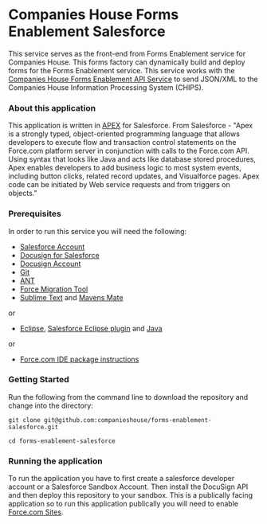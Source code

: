 

Companies House Forms Enablement Salesforce
=====================

This service serves as the front-end from Forms Enablement service for Companies House. This forms factory can dynamically build and deploy forms for the Forms Enablement service. This service works with the [Companies House Forms Enablement API Service](https://github.com/companieshouse/forms-enablement-api) to send JSON/XML to the Companies House Information Processing System (CHIPS).

### About this application

This application is written in [APEX](https://developer.salesforce.com/docs/atlas.en-us.apexcode.meta/apexcode/) for Salesforce. From Salesforce - "Apex is a strongly typed, object-oriented programming language that allows developers to execute flow and transaction control statements on the Force.com platform server in conjunction with calls to the Force.com​ API. Using syntax that looks like Java and acts like database stored procedures, Apex enables developers to add business logic to most system events, including button clicks, related record updates, and Visualforce pages. Apex code can be initiated by Web service requests and from triggers on objects."

### Prerequisites

In order to run this service you will need the following:

- [Salesforce Account](https://developer.salesforce.com/signup)
- [Docusign for Salesforce](https://maven.apache.org/download.cgi)
- [Docusign Account](https://github.com/docusign/docusign-soap-sdk)
- [Git](https://git-scm.com/downloads)
- [ANT](http://ant.apache.org/)
- [Force Migration Tool](https://developer.salesforce.com/docs/atlas.en-us.apexcode.meta/apexcode/apex_deploying_ant.htm)
- [Sublime Text](https://www.sublimetext.com/) and [Mavens Mate](http://mavensmate.com/)

 or
- [Eclipse](https://eclipse.org/), [Salesforce Eclipse plugin](https://developer.salesforce.com/page/Force.com_IDE_Installation) and [Java](http://www.oracle.com/technetwork/java/javase/downloads/index.html)

 or
- [Force.com IDE package instructions](https://developer.salesforce.com/page/Force.com_IDE_Installation)

### Getting Started

Run the following from the command line to download the repository and change into the directory:

```
git clone git@github.com:companieshouse/forms-enablement-salesforce.git

cd forms-enablement-salesforce
```


### Running the application

To run the application you have to first create a salesforce developer account or a Salesforce Sandbox Account. Then install the DocuSign API and then deploy this repository to your sandbox. This is a publically facing application so to run this application publically you will need to enable [Force.com Sites](https://developer.salesforce.com/page/Sites).
